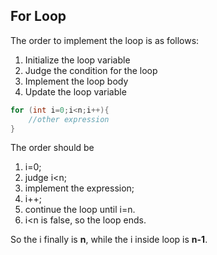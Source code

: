 
## For Loop

The order to implement the loop is as follows:
1. Initialize the loop variable
2. Judge the condition for the loop
3. Implement the loop body
4. Update the loop variable

```c
for (int i=0;i<n;i++){
    //other expression
}
```

The order should be
1. i=0;
2. judge i<n;
3. implement the expression;
4. i++;
5. continue the loop until i=n.
6. i<n is false, so the loop ends.

So the i finally is **n**, while the i inside loop is **n-1**. 